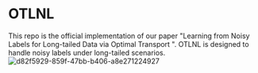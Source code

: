 # OTLNL
This repo is the official implementation of our paper "Learning from Noisy Labels for Long-tailed Data via Optimal Transport ". OTLNL is designed to handle noisy labels under long-tailed scenarios.
![d82f5929-859f-47bb-b406-a8e271224927](https://github.com/user-attachments/assets/7d8e7103-5735-4e91-975c-a118ddb2d8dc)

